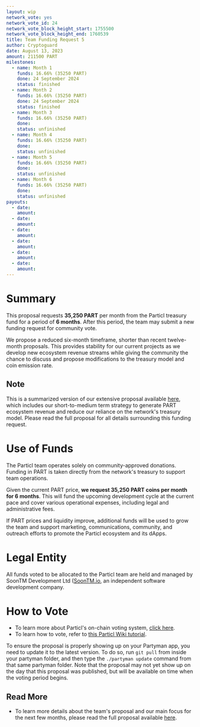 ```yaml
---
layout: wip
network_vote: yes
network_vote_id: 24
network_vote_block_height_start: 1755500
network_vote_block_height_end: 1760539
title: Team Funding Request 5
author: Cryptoguard
date: August 13, 2023
amount: 211500 PART
milestones:
  - name: Month 1
    funds: 16.66% (35250 PART)
    done: 24 September 2024
    status: finished
  - name: Month 2
    funds: 16.66% (35250 PART)
    done: 24 September 2024
    status: finished
  - name: Month 3
    funds: 16.66% (35250 PART)
    done:
    status: unfinished
  - name: Month 4
    funds: 16.66% (35250 PART)
    done:
    status: unfinished
  - name: Month 5
    funds: 16.66% (35250 PART)
    done:
    status: unfinished
  - name: Month 6
    funds: 16.66% (35250 PART)
    done:
    status: unfinished
payouts:
  - date:
    amount:
  - date:
    amount:
  - date:
    amount:
  - date:
    amount:
  - date:
    amount:
  - date:
    amount:
---
```

# Summary

This proposal requests **35,250 PART** per month from the Particl treasury fund for a period of **6 months**. After this period, the team may submit a new funding request for community vote.

We propose a reduced six-month timeframe, shorter than recent twelve-month proposals. This provides stability for our current projects as we develop new ecosystem revenue streams while giving the community the chance to discuss and propose modifications to the treasury model and coin emission rate.


## Note

This is a summarized version of our extensive proposal available [here](https://particl.news/particl-team-funding-request-5/), which includes our short-to-medium term strategy to generate PART ecosystem revenue and reduce our reliance on the network's treasury model. Please read the full proposal for all details surrounding this funding request.

# Use of Funds

The Particl team operates solely on community-approved donations. Funding in PART is taken directly from the network's treasury to support team operations.

Given the current PART price, **we request 35,250 PART coins per month for 6 months**. This will fund the upcoming development cycle at the current pace and cover various operational expenses, including legal and administrative fees.

If PART prices and liquidity improve, additional funds will be used to grow the team and support marketing, communications, community, and outreach efforts to promote the Particl ecosystem and its dApps.

# Legal Entity

All funds voted to be allocated to the Particl team are held and managed by SoonTM Development Ltd ([SoonTM.io](https://soontm.io), an independent software development company.

# How to Vote

* To learn more about Particl's on-chain voting system, [click here](https://academy.particl.io/en/latest/particl-blockchain/blockchain_dao.html).
* To learn how to vote, refer to [this Particl Wiki tutorial](https://academy.particl.io/en/latest/part-guides/partguides_voting.html).

To ensure the proposal is properly showing up on your Partyman app, you need to update it to the latest version. To do so, run `git pull` from inside your partyman folder, and then type the `./partyman update` command from that same partyman folder. Note that the proposal may not yet show up on the day that this proposal was published, but will be available on time when the voting period begins.

## Read More

* To learn more details about the team's proposal and our main focus for the next few months, please read the full proposal available [here](https://particl.news/particl-team-funding-request-5/).
